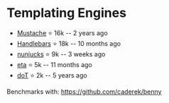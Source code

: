 Templating Engines
==================

- [Mustache](https://github.com/janl/mustache.js) ⭐ 16k -- 2 years ago
- [Handlebars](https://github.com/handlebars-lang/handlebars.js/) ⭐ 18k -- 10 months ago
- [nunjucks](https://github.com/mozilla/nunjucks) ⭐ 9k -- 3 weeks ago
- [eta](https://github.com/eta-dev/eta) ⭐ 5k -- 11 months ago
- [doT](https://github.com/olado/doT) ⭐ 2k -- 5 years ago


Benchmarks with: https://github.com/caderek/benny
